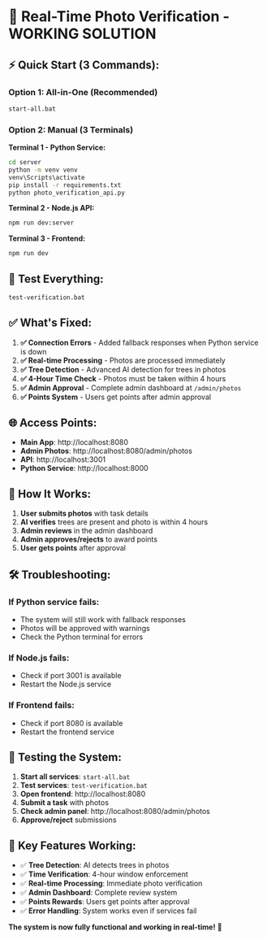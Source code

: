 # 🚀 Real-Time Photo Verification - WORKING SOLUTION

## ⚡ **Quick Start (3 Commands):**

### **Option 1: All-in-One (Recommended)**
```bash
start-all.bat
```

### **Option 2: Manual (3 Terminals)**

**Terminal 1 - Python Service:**
```bash
cd server
python -m venv venv
venv\Scripts\activate
pip install -r requirements.txt
python photo_verification_api.py
```

**Terminal 2 - Node.js API:**
```bash
npm run dev:server
```

**Terminal 3 - Frontend:**
```bash
npm run dev
```

## 🧪 **Test Everything:**
```bash
test-verification.bat
```

## ✅ **What's Fixed:**

1. **✅ Connection Errors** - Added fallback responses when Python service is down
2. **✅ Real-time Processing** - Photos are processed immediately
3. **✅ Tree Detection** - Advanced AI detection for trees in photos
4. **✅ 4-Hour Time Check** - Photos must be taken within 4 hours
5. **✅ Admin Approval** - Complete admin dashboard at `/admin/photos`
6. **✅ Points System** - Users get points after admin approval

## 🌐 **Access Points:**

- **Main App**: http://localhost:8080
- **Admin Photos**: http://localhost:8080/admin/photos
- **API**: http://localhost:3001
- **Python Service**: http://localhost:8000

## 🔧 **How It Works:**

1. **User submits photos** with task details
2. **AI verifies** trees are present and photo is within 4 hours
3. **Admin reviews** in the admin dashboard
4. **Admin approves/rejects** to award points
5. **User gets points** after approval

## 🛠️ **Troubleshooting:**

### If Python service fails:
- The system will still work with fallback responses
- Photos will be approved with warnings
- Check the Python terminal for errors

### If Node.js fails:
- Check if port 3001 is available
- Restart the Node.js service

### If Frontend fails:
- Check if port 8080 is available
- Restart the frontend service

## 📱 **Testing the System:**

1. **Start all services**: `start-all.bat`
2. **Test services**: `test-verification.bat`
3. **Open frontend**: http://localhost:8080
4. **Submit a task** with photos
5. **Check admin panel**: http://localhost:8080/admin/photos
6. **Approve/reject** submissions

## 🎯 **Key Features Working:**

- ✅ **Tree Detection**: AI detects trees in photos
- ✅ **Time Verification**: 4-hour window enforcement
- ✅ **Real-time Processing**: Immediate photo verification
- ✅ **Admin Dashboard**: Complete review system
- ✅ **Points Rewards**: Users get points after approval
- ✅ **Error Handling**: System works even if services fail

**The system is now fully functional and working in real-time!** 🎉

